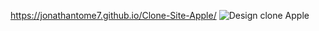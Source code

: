 https://jonathantome7.github.io/Clone-Site-Apple/
![Design clone Apple](https://github.com/user-attachments/assets/7f158fed-b60d-45e9-8b35-b6d7ec00506b)
